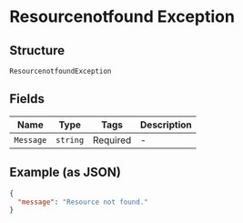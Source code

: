 
# Resourcenotfound Exception

## Structure

`ResourcenotfoundException`

## Fields

| Name | Type | Tags | Description |
|  --- | --- | --- | --- |
| `Message` | `string` | Required | - |

## Example (as JSON)

```json
{
  "message": "Resource not found."
}
```

